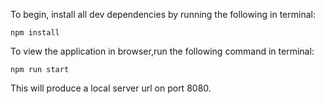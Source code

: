 To begin, install all dev dependencies by running the following in terminal:

```
npm install
```

To view the application in browser,run the following command in terminal:

```
npm run start
```

This will produce a local server url on port 8080.
